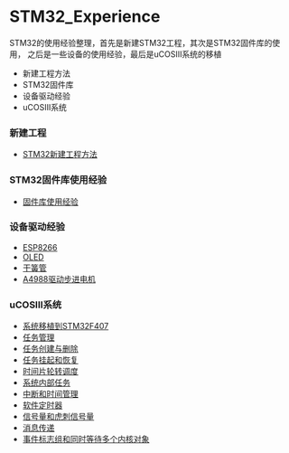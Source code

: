 # STM32_Experience

STM32的使用经验整理，首先是新建STM32工程，其次是STM32固件库的使用，
之后是一些设备的使用经验，最后是uCOSIII系统的移植

- 新建工程方法
- STM32固件库
- 设备驱动经验
- uCOSIII系统

### 新建工程

- [STM32新建工程方法](/NewProject/NewProject.md)

### STM32固件库使用经验

- [固件库使用经验](/Peripheral/Peripheral.md)

### 设备驱动经验

- [ESP8266](/Peripheral+/ESP8266/ESP8266使用经验.md)
- [OLED](/Peripheral+/OLED/OLED使用经验.md)
- [干簧管](/Peripheral+/ReedSwitch/干簧管使用经验.md)
- [A4988驱动步进电机](/Peripheral+/StepperMotor/A4988驱动42步进电机.md)

### uCOSIII系统

- [系统移植到STM32F407](/μC'OS-III/0.系统移植到STM32F407.md)
- [任务管理](/μC'OS-III/1.任务管理.md)
- [任务创建与删除](/μC'OS-III/2.任务创建和删除.md)
- [任务挂起和恢复](/μC'OS-III/3.任务挂起和恢复.md)
- [时间片轮转调度](/μC'OS-III/4.时间片轮转调度.md)
- [系统内部任务](/μC'OS-III/5.系统内部任务.md)
- [中断和时间管理](/μC'OS-III/6.中断和时间管理.md)
- [软件定时器](/μC'OS-III/7.软件定时器.md)
- [信号量和虎刺信号量](/μC'OS-III/8.信号量和互斥信号量.md)
- [消息传递](/μC'OS-III/9.消息传递.md)
- [事件标志组和同时等待多个内核对象](/μC'OS-III/10.事件标志组和同时等待多个内核对象.md)
